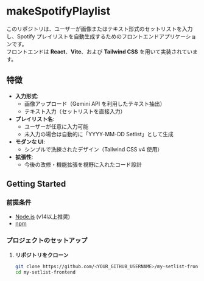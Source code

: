 # makeSpotifyPlaylist

このリポジトリは、ユーザーが画像またはテキスト形式のセットリストを入力し、Spotify プレイリストを自動生成するためのフロントエンドアプリケーションです。  
フロントエンドは **React**、**Vite**、および **Tailwind CSS** を用いて実装されています。  


## 特徴

- **入力形式**:  
  - 画像アップロード（Gemini API を利用したテキスト抽出）
  - テキスト入力（セットリストを直接入力）
- **プレイリスト名**:  
  - ユーザーが任意に入力可能  
  - 未入力の場合は自動的に「YYYY-MM-DD Setlist」として生成
- **モダンな UI**:  
  - シンプルで洗練されたデザイン（Tailwind CSS v4 使用）
- **拡張性**:  
  - 今後の改修・機能拡張を視野に入れたコード設計

## Getting Started

### 前提条件

- [Node.js](https://nodejs.org/) (v14以上推奨)
- [npm](https://www.npmjs.com/) 

### プロジェクトのセットアップ

1. **リポジトリをクローン**

   ```bash
   git clone https://github.com/<YOUR_GITHUB_USERNAME>/my-setlist-frontend.git
   cd my-setlist-frontend
